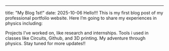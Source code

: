 ---
title: "My Blog 1st!"
date: 2025-10-06
Hello!!! This is my first blog post of my professional portfolio website. Here I’m going to share my experiences in physics including:

Projects I’ve worked on, like research and internships.
Tools i used in classes like Circuits, Github, and 3D printing.
My adventure through physics.
Stay tuned for more updates!!
